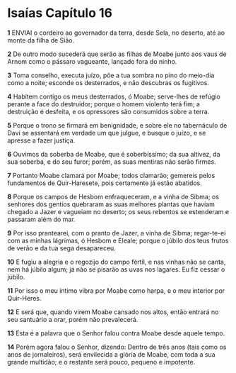 # Isaías Capítulo 16

**1** 	ENVIAI o cordeiro ao governador da terra, desde Sela, no deserto, até ao monte da filha de Sião.

**2** 	De outro modo sucederá que serão as filhas de Moabe junto aos vaus de Arnom como o pássaro vagueante, lançado fora do ninho.

**3** 	Toma conselho, executa juízo, põe a tua sombra no pino do meio-dia como a noite; esconde os desterrados, e não descubras os fugitivos.

**4** 	Habitem contigo os meus desterrados, ó Moabe; serve-lhes de refúgio perante a face do destruidor; porque o homem violento terá fim; a destruição é desfeita, e os opressores são consumidos sobre a terra.

**5** 	Porque o trono se firmará em benignidade, e sobre ele no tabernáculo de Davi se assentará em verdade um que julgue, e busque o juízo, e se apresse a fazer justiça.

**6** 	Ouvimos da soberba de Moabe, que é soberbíssimo; da sua altivez, da sua soberba, e do seu furor; porém, as suas mentiras não serão firmes.

**7** 	Portanto Moabe clamará por Moabe; todos clamarão; gemereis pelos fundamentos de Quir-Haresete, pois certamente já estão abatidos.

**8** 	Porque os campos de Hesbom enfraqueceram, e a vinha de Sibma; os senhores dos gentios quebraram as suas melhores plantas que haviam chegado a Jazer e vagueiam no deserto; os seus rebentos se estenderam e passaram além do mar.

**9** 	Por isso prantearei, com o pranto de Jazer, a vinha de Sibma; regar-te-ei com as minhas lágrimas, ó Hesbom e Eleale; porque o júbilo dos teus frutos de verão e da tua sega desapareceu.

**10** 	E fugiu a alegria e o regozijo do campo fértil, e nas vinhas não se canta, nem há júbilo algum; já não se pisarão as uvas nos lagares. Eu fiz cessar o júbilo.

**11** 	Por isso o meu íntimo vibra por Moabe como harpa, e o meu interior por Quir-Heres.

**12** 	E será que, quando virem Moabe cansado nos altos, então entrará no seu santuário a orar, porém não prevalecerá.

**13** 	Esta é a palavra que o Senhor falou contra Moabe desde aquele tempo.

**14** 	Porém agora falou o Senhor, dizendo: Dentro de três anos (tais como os anos de jornaleiros), será envilecida a glória de Moabe, com toda a sua grande multidão; e o restante será pouco, pequeno e impotente.

